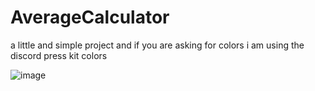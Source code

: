 # AverageCalculator

a little and simple project and if you are asking for colors i am using the discord press kit colors 

![image](https://user-images.githubusercontent.com/43643450/142203049-2f67901b-e601-48c4-a7aa-e2a6dcb907bf.png)
